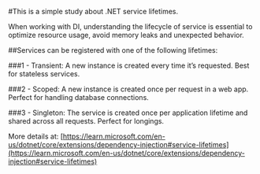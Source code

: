 #This is a simple study about .NET service lifetimes.

When working with DI, understanding the lifecycle of service is essential to optimize resource usage, avoid memory leaks and unexpected behavior.

##Services can be registered with one of the following lifetimes:

###1 - Transient:
A new instance is created every time it’s requested. Best for stateless services.

###2 - Scoped:
A new instance is created once per request in a web app. Perfect for handling database connections.

###3 - Singleton:
The service is created once per application lifetime and shared across all requests. Perfect for longings.


More details at: [https://learn.microsoft.com/en-us/dotnet/core/extensions/dependency-injection#service-lifetimes](https://learn.microsoft.com/en-us/dotnet/core/extensions/dependency-injection#service-lifetimes)
